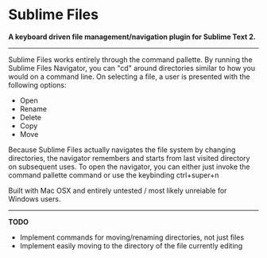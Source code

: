 Sublime Files
=============

__A keyboard driven file management/navigation plugin for Sublime Text 2.__

------------

Sublime Files works entirely through the command pallette. By running the
Sublime Files Navigator, you can "cd" around directories similar to how
you would on a command line. On selecting a file, a user is presented with 
the following options:


* Open
* Rename
* Delete
* Copy
* Move


Because Sublime Files actually navigates the file system by changing directories,
the navigator remembers and starts from last visited directory on subsequent uses.
To open the navigator, you can either just invoke the command pallette command or
use the keybinding ctrl+super+n 


Built with Mac OSX and entirely untested / most likely unreiable for Windows users.

------------

__TODO__


* Implement commands for moving/renaming directories, not just files
* Implement easily moving to the directory of the file currently editing

